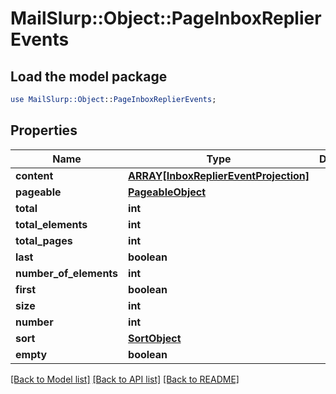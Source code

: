 # MailSlurp::Object::PageInboxReplierEvents

## Load the model package
```perl
use MailSlurp::Object::PageInboxReplierEvents;
```

## Properties
Name | Type | Description | Notes
------------ | ------------- | ------------- | -------------
**content** | [**ARRAY[InboxReplierEventProjection]**](InboxReplierEventProjection) |  | [optional] 
**pageable** | [**PageableObject**](PageableObject) |  | [optional] 
**total** | **int** |  | [optional] 
**total_elements** | **int** |  | [optional] 
**total_pages** | **int** |  | [optional] 
**last** | **boolean** |  | [optional] 
**number_of_elements** | **int** |  | [optional] 
**first** | **boolean** |  | [optional] 
**size** | **int** |  | [optional] 
**number** | **int** |  | [optional] 
**sort** | [**SortObject**](SortObject) |  | [optional] 
**empty** | **boolean** |  | [optional] 

[[Back to Model list]](../README#documentation-for-models) [[Back to API list]](../README#documentation-for-api-endpoints) [[Back to README]](../README)


